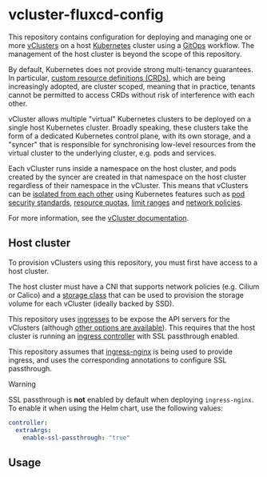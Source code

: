 # vcluster-fluxcd-config

This repository contains configuration for deploying and managing one or more
[vClusters](https://www.vcluster.com/docs) on a host [Kubernetes](https://kubernetes.io/) cluster
using a [GitOps](https://about.gitlab.com/topics/gitops/) workflow. The management of the host
cluster is beyond the scope of this repository.

By default, Kubernetes does not provide strong multi-tenancy guarantees. In particular,
[custom resource definitions (CRDs)](https://kubernetes.io/docs/concepts/extend-kubernetes/api-extension/custom-resources/),
which are being increasingly adopted, are cluster scoped, meaning that in practice, tenants
cannot be permitted to access CRDs without risk of interference with each other.

vCluster allows multiple "virtual" Kubernetes clusters to be deployed on a single host Kubernetes
cluster. Broadly speaking, these clusters take the form of a dedicated Kubernetes control plane,
with its own storage, and a "syncer" that is responsible for synchronising low-level resources
from the virtual cluster to the underlying cluster, e.g. pods and services.

Each vCluster runs inside a namespace on the host cluster, and pods created by the syncer are
created in that namespace on the host cluster regardless of their namespace in the vCluster.
This means that vClusters can be
[isolated from each other](https://www.vcluster.com/docs/vcluster/deploy/topologies/isolated-workloads)
using Kubernetes features such as
[pod security standards](https://kubernetes.io/docs/concepts/security/pod-security-standards/),
[resource quotas](https://kubernetes.io/docs/concepts/policy/resource-quotas/),
[limit ranges](https://kubernetes.io/docs/concepts/policy/limit-range/) and
[network policies](https://kubernetes.io/docs/concepts/services-networking/network-policies/).

For more information, see the [vCluster documentation](https://www.vcluster.com/docs).

## Host cluster

To provision vClusters using this repository, you must first have access to a host cluster.

The host cluster must have a CNI that supports network policies (e.g. Cilium or Calico) and a
[storage class](https://kubernetes.io/docs/concepts/storage/storage-classes/) that can be used
to provision the storage volume for each vCluster (ideally backed by SSD).

This repository uses [ingresses](https://kubernetes.io/docs/concepts/services-networking/ingress/)
to be expose the API servers for the vClusters (although
[other options are available](https://www.vcluster.com/docs/vcluster/manage/accessing-vcluster#expose-vcluster)).
This requires that the host cluster is running an
[ingress controller](https://kubernetes.io/docs/concepts/services-networking/ingress-controllers/)
with SSL passthrough enabled.

This repository assumes that [ingress-nginx](https://kubernetes.github.io/ingress-nginx/) is being
used to provide ingress, and uses the corresponding annotations to configure SSL passthrough.

> [!WARNING]
> 
> SSL passthrough is **not** enabled by default when deploying `ingress-nginx`. To enable it when
> using the Helm chart, use the following values:
>
> ```yaml
> controller:
>   extraArgs:
>     enable-ssl-passthrough: "true"
> ```

## Usage
